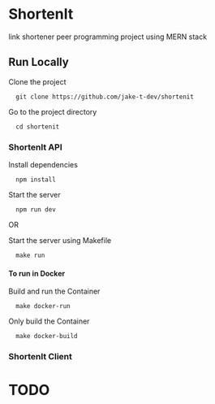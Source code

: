 # ShortenIt

link shortener peer programming project using MERN stack

## Run Locally

Clone the project

```
  git clone https://github.com/jake-t-dev/shortenit
```

Go to the project directory

```
  cd shortenit
```


### ShortenIt API

Install dependencies

```
  npm install
```

Start the server

```
  npm run dev
```

OR 

Start the server using Makefile

```
  make run
```

#### To run in Docker

Build and run the Container 

```
  make docker-run
```

Only build the Container

```
  make docker-build
```

### ShortenIt Client

# **TODO**
